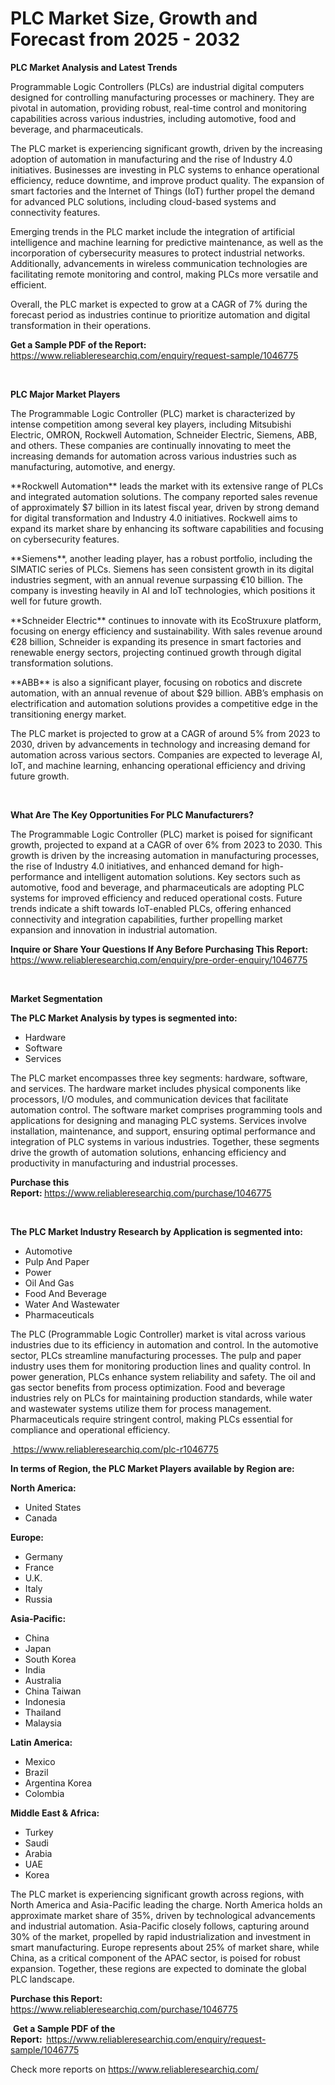 <p><h1>PLC Market Size, Growth and Forecast from 2025 - 2032</h1></p><p><strong>PLC Market Analysis and Latest Trends</strong></p>
<p><p>Programmable Logic Controllers (PLCs) are industrial digital computers designed for controlling manufacturing processes or machinery. They are pivotal in automation, providing robust, real-time control and monitoring capabilities across various industries, including automotive, food and beverage, and pharmaceuticals. </p><p>The PLC market is experiencing significant growth, driven by the increasing adoption of automation in manufacturing and the rise of Industry 4.0 initiatives. Businesses are investing in PLC systems to enhance operational efficiency, reduce downtime, and improve product quality. The expansion of smart factories and the Internet of Things (IoT) further propel the demand for advanced PLC solutions, including cloud-based systems and connectivity features.</p><p>Emerging trends in the PLC market include the integration of artificial intelligence and machine learning for predictive maintenance, as well as the incorporation of cybersecurity measures to protect industrial networks. Additionally, advancements in wireless communication technologies are facilitating remote monitoring and control, making PLCs more versatile and efficient.</p><p>Overall, the PLC market is expected to grow at a CAGR of 7% during the forecast period as industries continue to prioritize automation and digital transformation in their operations.</p></p>
<p><strong>Get a Sample PDF of the Report:&nbsp;</strong> <a href="https://www.reliableresearchiq.com/enquiry/request-sample/1046775?utm_campaign=3171&utm_medium=2&utm_source=Github&utm_content=ia&utm_term=22032025&utm_id=plc">https://www.reliableresearchiq.com/enquiry/request-sample/1046775</a></p>
<p>&nbsp;</p>
<p><strong>PLC Major Market Players</strong></p>
<p><p>The Programmable Logic Controller (PLC) market is characterized by intense competition among several key players, including Mitsubishi Electric, OMRON, Rockwell Automation, Schneider Electric, Siemens, ABB, and others. These companies are continually innovating to meet the increasing demands for automation across various industries such as manufacturing, automotive, and energy.</p><p>**Rockwell Automation** leads the market with its extensive range of PLCs and integrated automation solutions. The company reported sales revenue of approximately $7 billion in its latest fiscal year, driven by strong demand for digital transformation and Industry 4.0 initiatives. Rockwell aims to expand its market share by enhancing its software capabilities and focusing on cybersecurity features.</p><p>**Siemens**, another leading player, has a robust portfolio, including the SIMATIC series of PLCs. Siemens has seen consistent growth in its digital industries segment, with an annual revenue surpassing €10 billion. The company is investing heavily in AI and IoT technologies, which positions it well for future growth.</p><p>**Schneider Electric** continues to innovate with its EcoStruxure platform, focusing on energy efficiency and sustainability. With sales revenue around €28 billion, Schneider is expanding its presence in smart factories and renewable energy sectors, projecting continued growth through digital transformation solutions.</p><p>**ABB** is also a significant player, focusing on robotics and discrete automation, with an annual revenue of about $29 billion. ABB’s emphasis on electrification and automation solutions provides a competitive edge in the transitioning energy market.</p><p>The PLC market is projected to grow at a CAGR of around 5% from 2023 to 2030, driven by advancements in technology and increasing demand for automation across various sectors. Companies are expected to leverage AI, IoT, and machine learning, enhancing operational efficiency and driving future growth.</p></p>
<p>&nbsp;</p>
<p><strong>What Are The Key Opportunities For PLC Manufacturers?</strong></p>
<p><p>The Programmable Logic Controller (PLC) market is poised for significant growth, projected to expand at a CAGR of over 6% from 2023 to 2030. This growth is driven by the increasing automation in manufacturing processes, the rise of Industry 4.0 initiatives, and enhanced demand for high-performance and intelligent automation solutions. Key sectors such as automotive, food and beverage, and pharmaceuticals are adopting PLC systems for improved efficiency and reduced operational costs. Future trends indicate a shift towards IoT-enabled PLCs, offering enhanced connectivity and integration capabilities, further propelling market expansion and innovation in industrial automation.</p></p>
<p><strong>Inquire or Share Your Questions If Any Before Purchasing This Report:</strong> <a href="https://www.reliableresearchiq.com/enquiry/pre-order-enquiry/1046775?utm_campaign=3171&utm_medium=2&utm_source=Github&utm_content=ia&utm_term=22032025&utm_id=plc">https://www.reliableresearchiq.com/enquiry/pre-order-enquiry/1046775</a></p>
<p>&nbsp;</p>
<p><strong>Market Segmentation</strong></p>
<p><strong>The PLC Market Analysis by types is segmented into:</strong></p>
<p><ul><li>Hardware</li><li>Software</li><li>Services</li></ul></p>
<p><p>The PLC market encompasses three key segments: hardware, software, and services. The hardware market includes physical components like processors, I/O modules, and communication devices that facilitate automation control. The software market comprises programming tools and applications for designing and managing PLC systems. Services involve installation, maintenance, and support, ensuring optimal performance and integration of PLC systems in various industries. Together, these segments drive the growth of automation solutions, enhancing efficiency and productivity in manufacturing and industrial processes.</p></p>
<p><strong>Purchase this Report:&nbsp;</strong><a href="https://www.reliableresearchiq.com/purchase/1046775?utm_campaign=3171&utm_medium=2&utm_source=Github&utm_content=ia&utm_term=22032025&utm_id=plc">https://www.reliableresearchiq.com/purchase/1046775</a></p>
<p>&nbsp;</p>
<p><strong>The PLC Market Industry Research by Application is segmented into:</strong></p>
<p><ul><li>Automotive</li><li>Pulp And Paper</li><li>Power</li><li>Oil And Gas</li><li>Food And Beverage</li><li>Water And Wastewater</li><li>Pharmaceuticals</li></ul></p>
<p><p>The PLC (Programmable Logic Controller) market is vital across various industries due to its efficiency in automation and control. In the automotive sector, PLCs streamline manufacturing processes. The pulp and paper industry uses them for monitoring production lines and quality control. In power generation, PLCs enhance system reliability and safety. The oil and gas sector benefits from process optimization. Food and beverage industries rely on PLCs for maintaining production standards, while water and wastewater systems utilize them for process management. Pharmaceuticals require stringent control, making PLCs essential for compliance and operational efficiency.</p></p>
<p><a href="https://www.reliableresearchiq.com/plc-r1046775?utm_campaign=3171&utm_medium=2&utm_source=Github&utm_content=ia&utm_term=22032025&utm_id=plc">&nbsp;https://www.reliableresearchiq.com/plc-r1046775</a></p>
<p><strong>In terms of Region, the PLC Market Players available by Region are:</strong></p>
<p>
    <p> <strong> North America: </strong>
        <ul>
            <li>United States</li>
            <li>Canada</li>
        </ul>
        </p> 
    <p> <strong> Europe: </strong>
        <ul>
            <li>Germany</li>
            <li>France</li>
            <li>U.K.</li>
            <li>Italy</li>
            <li>Russia</li>
        </ul>
        </p> 
    <p> <strong> Asia-Pacific: </strong>
        <ul>
            <li>China</li>
            <li>Japan</li>
            <li>South Korea</li>
            <li>India</li>
            <li>Australia</li>
            <li>China Taiwan</li>
            <li>Indonesia</li>
            <li>Thailand</li>
            <li>Malaysia</li>
        </ul>
        </p> 
    <p> <strong> Latin America: </strong>
        <ul>
            <li>Mexico</li>
            <li>Brazil</li>
            <li>Argentina Korea</li>
            <li>Colombia</li>
        </ul>
        </p> 
    <p> <strong> Middle East & Africa: </strong>
        <ul>
            <li>Turkey</li>
            <li>Saudi</li>
            <li>Arabia</li>
            <li>UAE</li>
            <li>Korea</li>
        </ul>
    </p>
    </p>
<p><p>The PLC market is experiencing significant growth across regions, with North America and Asia-Pacific leading the charge. North America holds an approximate market share of 35%, driven by technological advancements and industrial automation. Asia-Pacific closely follows, capturing around 30% of the market, propelled by rapid industrialization and investment in smart manufacturing. Europe represents about 25% of market share, while China, as a critical component of the APAC sector, is poised for robust expansion. Together, these regions are expected to dominate the global PLC landscape.</p></p>
<p><strong>Purchase this Report: </strong><a href="https://www.reliableresearchiq.com/purchase/1046775?utm_campaign=3171&utm_medium=2&utm_source=Github&utm_content=ia&utm_term=22032025&utm_id=plc">https://www.reliableresearchiq.com/purchase/1046775</a></p>
<p>&nbsp;<strong>Get a Sample PDF of the Report:&nbsp;&nbsp;</strong><a href="https://www.reliableresearchiq.com/enquiry/request-sample/1046775?utm_campaign=3171&utm_medium=2&utm_source=Github&utm_content=ia&utm_term=22032025&utm_id=plc">https://www.reliableresearchiq.com/enquiry/request-sample/1046775</a></p>
<p><strong></strong></p>
<p>Check more reports on <a href="https://www.reliableresearchiq.com/?utm_campaign=3171&utm_medium=2&utm_source=Github&utm_content=ia&utm_term=22032025&utm_id=plc">https://www.reliableresearchiq.com/</a></p>